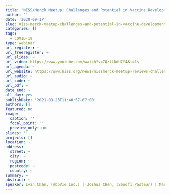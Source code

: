 ```yaml
---
title: 'NISS/Merck Meetup: Challenges and Potential in Vaccine Development'
author: ''
date: '2020-09-17'
slug: niss-merck-meetup-challenges-and-potential-in-vaccine-development
categories: []
tags:
  - COVID-19
type: webinar
url_register: ~
url_freeregister: ~
url_slides: ~
url_video: https://www.youtube.com/watch?v=7QztLkdU7Y4&t=1s
url_agenda: ~
url_website: https://www.niss.org/news/nissmerck-meetup-reviews-challenges-and-potential-vaccine-development
url_audio: ~
url_code: ~
url_pdf: ~
date_end: ~
all_day: yes
publishDate: '2021-03-23T11:40:57-07:00'
authors: []
featured: no
image:
  caption: ''
  focal_point: ''
  preview_only: no
slides: ''
projects: []
location: ~
address:
  street: ~
  city: ~
  region: ~
  postcode: ~
  country: ~
summary: ~
abstract: ~
speaker: Ivan Chan, (AbbVie Inc.) | Joshua Chen, (Sanofi Pasteur) | Marc Lipsitch, (Harvard University)
---
```

<!--more-->
